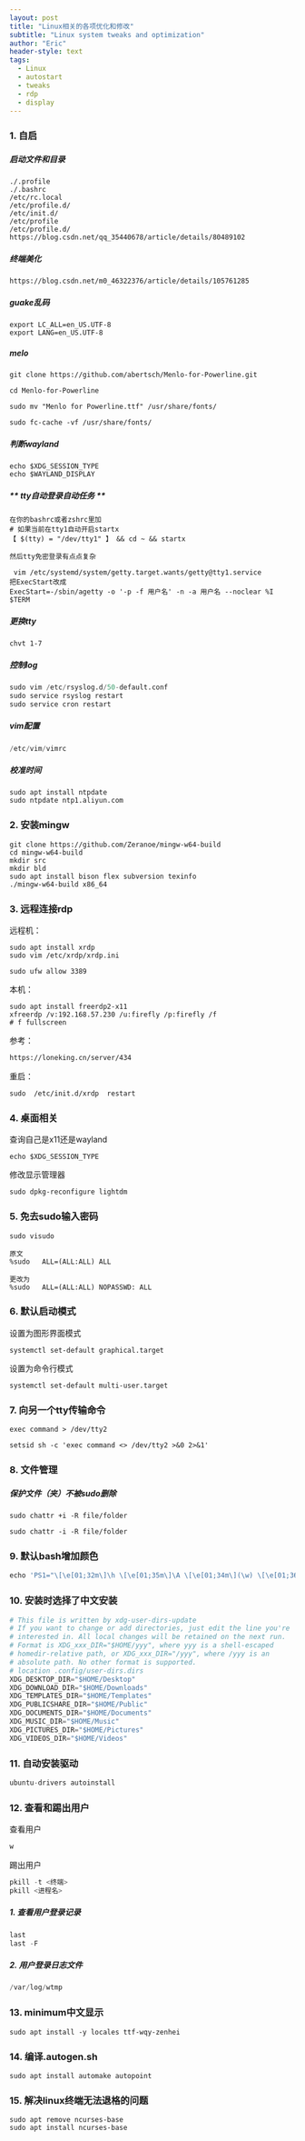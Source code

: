```yaml
---
layout: post
title: "Linux相关的各项优化和修改"
subtitle: "Linux system tweaks and optimization"
author: "Eric"
header-style: text
tags:
  - Linux
  - autostart
  - tweaks
  - rdp
  - display
---
```






### 1. 自启

##### 启动文件和目录

```shell
./.profile
./.bashrc
/etc/rc.local
/etc/profile.d/
/etc/init.d/
/etc/profile
/etc/profile.d/
https://blog.csdn.net/qq_35440678/article/details/80489102
```

##### 终端美化

```shell
https://blog.csdn.net/m0_46322376/article/details/105761285
```

##### guake乱码

```shell
export LC_ALL=en_US.UTF-8  
export LANG=en_US.UTF-8
```

##### melo

```shell
git clone https://github.com/abertsch/Menlo-for-Powerline.git 
 
cd Menlo-for-Powerline
 
sudo mv "Menlo for Powerline.ttf" /usr/share/fonts/ 
 
sudo fc-cache -vf /usr/share/fonts/
```

##### 判断wayland

```shell
echo $XDG_SESSION_TYPE
echo $WAYLAND_DISPLAY
```

##### ** tty自动登录自动任务 **

```shell
在你的bashrc或者zshrc里加
# 如果当前在tty1自动开启startx
【 $(tty) = "/dev/tty1" 】 && cd ~ && startx

然后tty免密登录有点点复杂

 vim /etc/systemd/system/getty.target.wants/getty@tty1.service
把ExecStart改成
ExecStart=-/sbin/agetty -o '-p -f 用户名' -n -a 用户名 --noclear %I $TERM
```

##### 更换tty

```shell
chvt 1-7
```

##### 控制log

```python
sudo vim /etc/rsyslog.d/50-default.conf
sudo service rsyslog restart
sudo service cron restart
```

##### vim配置

```python
/etc/vim/vimrc
```

##### 校准时间

```shell
sudo apt install ntpdate
sudo ntpdate ntp1.aliyun.com
```



### 2.  安装mingw

```shell
git clone https://github.com/Zeranoe/mingw-w64-build
cd mingw-w64-build
mkdir src
mkdir bld
sudo apt install bison flex subversion texinfo
./mingw-w64-build x86_64
```



### 3. 远程连接rdp

远程机：

```shell
sudo apt install xrdp
sudo vim /etc/xrdp/xrdp.ini

sudo ufw allow 3389
```

本机：

```shell
sudo apt install freerdp2-x11
xfreerdp /v:192.168.57.230 /u:firefly /p:firefly /f
# f fullscreen        
```

参考：

```html
https://loneking.cn/server/434
```

重启：

```shell
sudo  /etc/init.d/xrdp  restart
```



### 4. 桌面相关

查询自己是x11还是wayland

```shell
echo $XDG_SESSION_TYPE
```

修改显示管理器

```shell
sudo dpkg-reconfigure lightdm
```



### 5. 免去sudo输入密码

```shell
sudo visudo
```

```shell
原文
%sudo   ALL=(ALL:ALL) ALL

更改为
%sudo   ALL=(ALL:ALL) NOPASSWD: ALL
```



### 6. 默认启动模式

设置为图形界面模式

```shell
systemctl set-default graphical.target
```

设置为命令行模式

```shell
systemctl set-default multi-user.target
```



### 7. 向另一个tty传输命令



```shell
exec command > /dev/tty2
```

```shell
setsid sh -c 'exec command <> /dev/tty2 >&0 2>&1'
```



### 8. 文件管理

##### 保护文件（夹）不被sudo删除

```shell
sudo chattr +i -R file/folder

sudo chattr -i -R file/folder
```



### 9. 默认bash增加颜色

```python
echo 'PS1="\[\e[01;32m\]\h \[\e[01;35m\]\A \[\e[01;34m\](\w) \[\e[01;36m\]\\$ \[\e[0m\]"' >> ~/.bashrc
```



### 10. 安装时选择了中文安装

```python
# This file is written by xdg-user-dirs-update
# If you want to change or add directories, just edit the line you're
# interested in. All local changes will be retained on the next run.
# Format is XDG_xxx_DIR="$HOME/yyy", where yyy is a shell-escaped
# homedir-relative path, or XDG_xxx_DIR="/yyy", where /yyy is an
# absolute path. No other format is supported.
# location .config/user-dirs.dirs
XDG_DESKTOP_DIR="$HOME/Desktop"
XDG_DOWNLOAD_DIR="$HOME/Downloads"
XDG_TEMPLATES_DIR="$HOME/Templates"
XDG_PUBLICSHARE_DIR="$HOME/Public"
XDG_DOCUMENTS_DIR="$HOME/Documents"
XDG_MUSIC_DIR="$HOME/Music"
XDG_PICTURES_DIR="$HOME/Pictures"
XDG_VIDEOS_DIR="$HOME/Videos"
```



### 11. 自动安装驱动

```python
ubuntu-drivers autoinstall
```



### 12. 查看和踢出用户

查看用户

```python
w
```

踢出用户

```python
pkill -t <终端>
pkill <进程名>
```

##### 1. 查看用户登录记录

```python
last
last -F
```

##### 2. 用户登录日志文件

```python
/var/log/wtmp
```



### 13. minimum中文显示

```shell
sudo apt install -y locales ttf-wqy-zenhei
```



### 14. 编译.autogen.sh

```shell
sudo apt install automake autopoint
```



### 15. 解决linux终端无法退格的问题

```shell
sudo apt remove ncurses-base
sudo apt install ncurses-base
```